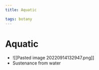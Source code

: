 ```yaml
---
title: Aquatic

tags: botany 
---
```


# Aquatic
- ![[Pasted image 20220914132947.png]]
- Sustenance from water